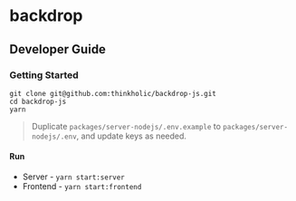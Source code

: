 # backdrop

## Developer Guide

### Getting Started

```
git clone git@github.com:thinkholic/backdrop-js.git
cd backdrop-js
yarn
```

> Duplicate `packages/server-nodejs/.env.example` to `packages/server-nodejs/.env`, and update keys as needed.

#### Run

- Server - `yarn start:server`
- Frontend - `yarn start:frontend`
